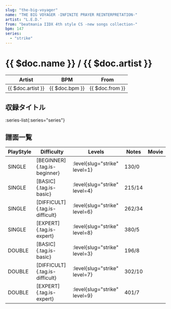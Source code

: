 ```yaml
---
slug: "the-big-voyager"
name: "THE BIG VOYAGER -INFINITE PRAYER REINTERPRETATION-"
artist: "L.E.D."
from: "beatmania IIDX 4th style CS -new songs collection-"
bpm: 147
series:
  - "strike"
---
```


# {{ $doc.name }} / {{ $doc.artist }}

|Artist|BPM|From|
|------|---|----|
|{{ $doc.artist }}|{{ $doc.bpm }}|{{ $doc.from }}|

## 収録タイトル

:series-list{:series="series"}

## 譜面一覧

|PlayStyle|Difficulty|Levels|Notes|Movie|
|---------|----------|------|-----|-----|
|SINGLE|[BEGINNER]{.tag.is-beginner}|<div class="field is-grouped is-grouped-multiline">:level{slug="strike" level=1}</div>|130/0||
|SINGLE|[BASIC]{.tag.is-basic}|<div class="field is-grouped is-grouped-multiline">:level{slug="strike" level=4}</div>|215/14||
|SINGLE|[DIFFICULT]{.tag.is-difficult}|<div class="field is-grouped is-grouped-multiline">:level{slug="strike" level=6}</div>|262/34||
|SINGLE|[EXPERT]{.tag.is-expert}|<div class="field is-grouped is-grouped-multiline">:level{slug="strike" level=8}</div>|380/5||
|DOUBLE|[BASIC]{.tag.is-basic}|<div class="field is-grouped is-grouped-multiline">:level{slug="strike" level=3}</div>|196/8||
|DOUBLE|[DIFFICULT]{.tag.is-difficult}|<div class="field is-grouped is-grouped-multiline">:level{slug="strike" level=7}</div>|302/10||
|DOUBLE|[EXPERT]{.tag.is-expert}|<div class="field is-grouped is-grouped-multiline">:level{slug="strike" level=9}</div>|401/7||
